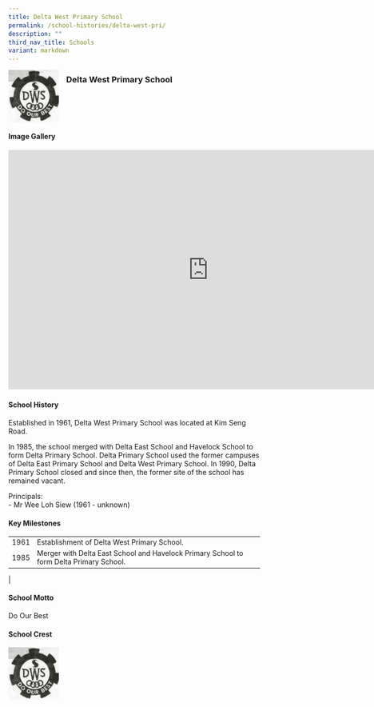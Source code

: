 ```yaml
---
title: Delta West Primary School
permalink: /school-histories/delta-west-pri/
description: ""
third_nav_title: Schools
variant: markdown
---
```

<img align="left" style="width:20%;margin-right:15px;" src="/images/deltawestpri1.png">

### **Delta West Primary School**

<br clear="left">

#### **Image Gallery**
<iframe src="https://docs.google.com/presentation/d/e/2PACX-1vQZYigOaH5n70yNJKuVqN6aLW7qH2rMr99u_PgJaPAK4Qauc_p-315paimno7FXqkGt9ZzT41HyWNwl/embed?start=false&amp;loop=true&amp;delayms=5000" frameborder="0" width="800" height="479" allowfullscreen="true"></iframe>

<br clear="left">

#### **School History**
Established in 1961, Delta West Primary School was located at Kim Seng Road.  
  
In 1985, the school merged with Delta East School and Havelock School to form Delta Primary School. Delta Primary School used the former campuses of Delta East Primary School and Delta West Primary School. In 1990, Delta Primary School closed and since then, the former site of the school has remained vacant.

Principals:<br>
\- Mr Wee Loh Siew (1961 - unknown)

#### **Key Milestones**

|  |  |
|:---:|---|
| 1961 | Establishment of Delta West Primary School. |
| 1985 | Merger with Delta East School and Havelock Primary School to form Delta Primary School. |
|

#### **School Motto**
Do Our Best

#### **School Crest**
<img align="left" style="width:20%;margin-right:15px;" src="/images/deltawestpri1.png">

<br clear="left">